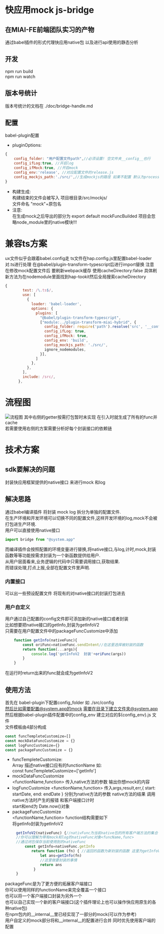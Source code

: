 # 快应用mock js-bridge

## 在MIAI-FE前端团队实习的产物
通过babel插件的形式代理快应用native包 以及进行api使用的静态分析
## 开发  
npm run build    
npm run watch   

## 版本号统计
版本号统计的文档在 ./doc/bridge-handle.md

## 配置
babel-plugin配置
- pluginOptions:
``` javascript
{
    config_folder: "用户配置文件path",//必须设置! 空文件夹__config__也行
    config_ifLog:true, //开启log
    config_ifMock:true, //开启mock
    config_env:'release', //对应配置文件的release.js 
    config_mockjs_path:'./src/',//生成mockjs的路径 如果不配置 默认为process.cwd()/src/
}
```
- 构建生成:  
   构建结束的文件会被写入 项目根目录/src/mockjs/  
   文件命名 "mock"+原包名
- 注意:  
   在生成mock之后导出的部分为 export default mockFuncBuilded
   项目会忽略node_module里的native模块!!! 
   
# 兼容ts方案
ux文件似乎会跟着babel.config走
ts文件在hap.config.js里配置babel-loader对.ts进行处理
在@babel/plugin-transform-typescript后进行import替换
注意 在修改mock配置文件后 要刷新webpack缓存
使用cacheDirectory:false
具体刷新方法为在nodemodule里面找到hap-tookit然后全局搜索cacheDirectory
```javascript
{
        test: /\.ts$/,
        use: [
          {
            loader: 'babel-loader',
            options: {
              plugins: [
                "@babel/plugin-transform-typescript",
                ["module:../plugin-transform-miai-hybrid", {
                  config_folder: require('path').resolve('src', '__config__'),
                  config_ifLog: true,
                  config_ifMock: true,
                  config_env: 'build',
                  config_mockjs_path: './src/',
                  ignore_nodemodules,
                }],
              ]
            },
          },
        ],
        include: /src/,
      },
```

# 流程图
![流程图](./doc/项目介绍.png)
其中右侧的getter按需打包暂时未实现 在引入时就生成了所有的func并cache   
若需要使用右侧的方案需要分析好每个封装接口的依赖链  

# 技术方案
## sdk要解决的问题
封装快应用框架提供的native接口
来进行mock 和log 
## 解决思路
通过babel编译插件 将封装 mock log 拆分为单独的配置文件.  
在生产环境和开发环境可以切换不同的配置文件,这样开发环境的log,mock不会被打包进生产环境.  
用户可以直接使用native接口
```javascript
import bridge from "@system.app"
```
而编译插件会按照配置的环境变量进行替换,将native接口,与log,计时,mock,封装函数等等功能按需求封装为一个新函数提供给用户.  
从用户层面看来,业务逻辑的代码中只需要调用接口,获取结果.  
而错误处理,打点上报,全部在配置文件里声明.  

### 内置接口
可以出一些预设配置文件 将现有的对native接口的封装打包进去

### 用户自定义
用户通过自己配置的config文件即可添加新的native接口或者封装  
比如想要把native接口的getInfo,封装为getInfoV2  
只需要在用户配置文件中的packageFuncCustomize中添加
```javascript
    function getInfo(nativeFunc){
        const oriFunc=nativeFunc.sendIntent//在这里选择被封装的函数
        return function(...args){
            console.log('getInfoV2  封装'+oriFunc(args))
        }
    }
```
在运行时return出来的func就会成为getInfoV2  

## 使用方法
首先在 babel-plugin下配置config_folder 如 ./src/config  
然后比如需要配置@system.app的mock
需要在目录下建立文件夹@system.app  
然后根据babel-plugin插件配置中的config_env
建立对应的${config_env}.js 文件  
文件模板由4部分构成  
```js
const funcTempleteCustomize=[]
const mockDataFuncCustomize = {}
const logFuncCustomize={}
const packageFuncCustomize = {}
```
- funcTempleteCustomize:  
  Array 描述native接口应有的functionName 如:    
  const funcTempleteCustomize=['getInfo']  
- mockDataFuncCustomize  
  <functionName,function> 传入native方法的参数 输出你想mock的内容  
- logFuncCustomize
  <functionName,function> 传入args,result,err,{ start: startDate, end: endDate } 分别为native方法的参数 native方法的结果 调用native方法时产生的报错 和客户端接口计时  
  start和end为 Date.now()对象  
- packageFuncCustomize  
  <functionName,function>  function结构需要如下  
  将getInfo封装为getInfoV2
```js 
     getInfoV2(nativeFunc) {//nativFunc为当前native包的所有客户端方法的集合
     //你可以理解为带有mock和log的nativeFunc对象<funcName,func>
     //通过闭包保存当前使用到的nativeFunc
         const getInfo=nativeFunc.getInfo
            return function (fn) { //返回的函数为新封装的函数 这里为getInfoV2
                let ans=getInfo(fn)
                //这里做要封装的事情
                return ans
             }
     }
```
  packageFunc是为了更方便的拓展客户端接口  
  你可以使用同样的functionName来完全覆盖一个接口  
  也可以将一个客户端接口封装为另外一个  
  也可以自己实现一个新的客户端接口(这个插件理论上也可以操作快应用原生的各种native包)  
  在npm包内的__internal__里已经实现了一部分的mock(可以作为参考)  
  用户自定义的mock部分将和__internal__的配置进行合并 同时优先使用客户端的配置  
